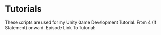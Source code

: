 # Tutorials
These scripts are used for my Unity Game Development Tutorial. From 4 (If Statement) onward. Episode Link To Tutorial:
